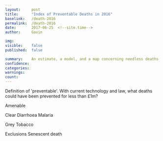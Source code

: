 ```yaml
---
layout:     post
title:      "Index of Preventable Deaths in 2016"
baselink:   /death-2016
permalink:  /death-2016
date:       2017-06-25  <!--site.time-->
author:     Gavin   

img:        
visible:	false
published:	false

summary:    An estimate, a model, and a map concerning needless deaths worldwide, last year. 
confidence:	
categories: 
warnings:	
count:		
---
```



Definition of 'preventable'.
With current technology and law, what deaths could have been prevented for less than £1m?

Amenable

Clear
	Diarrhoea
	Malaria

Grey
	Tobacco

Exclusions
	Senescent death